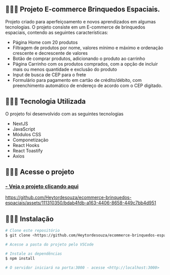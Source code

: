 ## 👩🏽‍💻 Projeto E-commerce Brinquedos Espaciais.

Projeto criado para aperfeiçoamento e novos aprendizados em algumas tecnologias. 
O projeto consiste em um E-commerce de brinquedos espaciais, contendo as seguintes características:

- Página Home com 20 produtos
- Filtragem de produtos por nome, valores mínimo e máximo e ordenação crescente e decrescente de valores
- Botão de comprar produtos, adicionando o produto ao carrinho
- Página Carrinho com os produtos comprados, com a opção de incluir mais ou menos quantidade e exclusão do produto
- Input de busca de CEP para o frete
- Formulário para pagamento em cartão de crédito/débito, com preenchimento automático de endereço de acordo com o CEP digitado.

## 👩🏽‍💻 Tecnologia Utilizada

O projeto foi desenvolvido com as seguintes tecnologias

- NextJS
- JavaScript
- Módulos CSS
- Componetização
- React Hooks
- React Toastify
- Axios

## 👩🏽‍💻 Acesse o projeto

<h3>
    <a href="https://ecommerce-brinquedos-espaciais.vercel.app/"> - Veja o projeto clicando aqui </a>
</h3>

https://github.com/Heytordesouza/ecommerce-brinquedos-espaciais/assets/111310350/bdab4fdb-a163-4406-8658-449c7bb4d951

## 👩🏽‍💻 Instalação

```bash
# Clone este repositório
$ git clone <https://github.com/Heytordesouza/ecommerce-brinquedos-espaciais.git>

# Acesse a pasta do projeto pelo VSCode

# Instale as dependências
$ npm install

# O servidor iniciará na porta:3000 - acesse <http://localhost:3000>
```
